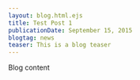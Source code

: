 ```yaml
---
layout: blog.html.ejs
title: Test Post 1
publicationDate: September 15, 2015
blogtag: news
teaser: This is a blog teaser
---
```


Blog content